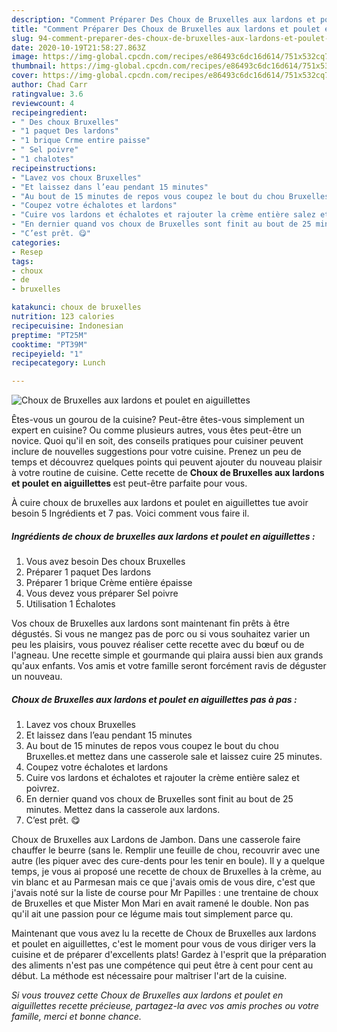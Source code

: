```yaml
---
description: "Comment Préparer Des Choux de Bruxelles aux lardons et poulet en aiguillettes"
title: "Comment Préparer Des Choux de Bruxelles aux lardons et poulet en aiguillettes"
slug: 94-comment-preparer-des-choux-de-bruxelles-aux-lardons-et-poulet-en-aiguillettes
date: 2020-10-19T21:58:27.863Z
image: https://img-global.cpcdn.com/recipes/e86493c6dc16d614/751x532cq70/choux-de-bruxelles-aux-lardons-et-poulet-en-aiguillettes-photo-principale-de-la-recette.jpg
thumbnail: https://img-global.cpcdn.com/recipes/e86493c6dc16d614/751x532cq70/choux-de-bruxelles-aux-lardons-et-poulet-en-aiguillettes-photo-principale-de-la-recette.jpg
cover: https://img-global.cpcdn.com/recipes/e86493c6dc16d614/751x532cq70/choux-de-bruxelles-aux-lardons-et-poulet-en-aiguillettes-photo-principale-de-la-recette.jpg
author: Chad Carr
ratingvalue: 3.6
reviewcount: 4
recipeingredient:
- " Des choux Bruxelles"
- "1 paquet Des lardons"
- "1 brique Crme entire paisse"
- " Sel poivre"
- "1 chalotes"
recipeinstructions:
- "Lavez vos choux Bruxelles"
- "Et laissez dans l’eau pendant 15 minutes"
- "Au bout de 15 minutes de repos vous coupez le bout du chou Bruxelles.et mettez dans une casserole sale et laissez cuire 25 minutes."
- "Coupez votre échalotes et lardons"
- "Cuire vos lardons et échalotes et rajouter la crème entière salez et poivrez."
- "En dernier quand vos choux de Bruxelles sont finit au bout de 25 minutes. Mettez dans la casserole aux lardons."
- "C’est prêt. 😋"
categories:
- Resep
tags:
- choux
- de
- bruxelles

katakunci: choux de bruxelles 
nutrition: 123 calories
recipecuisine: Indonesian
preptime: "PT25M"
cooktime: "PT39M"
recipeyield: "1"
recipecategory: Lunch

---
```



![Choux de Bruxelles aux lardons et poulet en aiguillettes](https://img-global.cpcdn.com/recipes/e86493c6dc16d614/751x532cq70/choux-de-bruxelles-aux-lardons-et-poulet-en-aiguillettes-photo-principale-de-la-recette.jpg)

Êtes-vous un gourou de la cuisine? Peut-être êtes-vous simplement un expert en cuisine? Ou comme plusieurs autres, vous êtes peut-être un novice. Quoi qu'il en soit, des conseils pratiques pour cuisiner peuvent inclure de nouvelles suggestions pour votre cuisine. Prenez un peu de temps et découvrez quelques points qui peuvent ajouter du nouveau plaisir à votre routine de cuisine. Cette recette de <strong> Choux de Bruxelles aux lardons et poulet en aiguillettes </strong> est peut-être parfaite pour vous.

<!--inarticleads1-->

À cuire choux de bruxelles aux lardons et poulet en aiguillettes tue avoir besoin 5 Ingrédients et 7 pas. Voici comment vous faire il.

##### Ingrédients de choux de bruxelles aux lardons et poulet en aiguillettes :

1. Vous avez besoin  Des choux Bruxelles
1. Préparer 1 paquet Des lardons
1. Préparer 1 brique Crème entière épaisse
1. Vous devez vous préparer  Sel poivre
1. Utilisation 1 Échalotes


Vos choux de Bruxelles aux lardons sont maintenant fin prêts à être dégustés. Si vous ne mangez pas de porc ou si vous souhaitez varier un peu les plaisirs, vous pouvez réaliser cette recette avec du bœuf ou de l&#39;agneau. Une recette simple et gourmande qui plaira aussi bien aux grands qu&#39;aux enfants. Vos amis et votre famille seront forcément ravis de déguster un nouveau. 

<!--inarticleads2-->

##### Choux de Bruxelles aux lardons et poulet en aiguillettes pas à pas :

1. Lavez vos choux Bruxelles
1. Et laissez dans l’eau pendant 15 minutes
1. Au bout de 15 minutes de repos vous coupez le bout du chou Bruxelles.et mettez dans une casserole sale et laissez cuire 25 minutes.
1. Coupez votre échalotes et lardons
1. Cuire vos lardons et échalotes et rajouter la crème entière salez et poivrez.
1. En dernier quand vos choux de Bruxelles sont finit au bout de 25 minutes. Mettez dans la casserole aux lardons.
1. C’est prêt. 😋


Choux de Bruxelles aux Lardons de Jambon. Dans une casserole faire chauffer le beurre (sans le. Remplir une feuille de chou, recouvrir avec une autre (les piquer avec des cure-dents pour les tenir en boule). Il y a quelque temps, je vous ai proposé une recette de choux de Bruxelles à la crème, au vin blanc et au Parmesan mais ce que j&#39;avais omis de vous dire, c&#39;est que j&#39;avais noté sur la liste de course pour Mr Papilles : une trentaine de choux de Bruxelles et que Mister Mon Mari en avait ramené le double. Non pas qu&#39;il ait une passion pour ce légume mais tout simplement parce qu. 

<!--inarticleads1-->

<p>
Maintenant que vous avez lu la recette de Choux de Bruxelles aux lardons et poulet en aiguillettes, c'est le moment pour vous de vous diriger vers la cuisine et de préparer d'excellents plats! Gardez à l'esprit que la préparation des aliments n'est pas une compétence qui peut être à cent pour cent au début. La méthode est nécessaire pour maîtriser l'art de la cuisine.
</p>

<p>
<i>Si vous trouvez cette Choux de Bruxelles aux lardons et poulet en aiguillettes recette précieuse, partagez-la avec vos amis proches ou votre famille, merci et bonne chance.</i>
</p>
